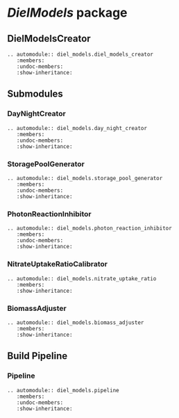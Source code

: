 # _DielModels_ package

## DielModelsCreator

```{eval-rst}
.. automodule:: diel_models.diel_models_creator
   :members:
   :undoc-members:
   :show-inheritance:
```

## Submodules

### DayNightCreator

```{eval-rst}
.. automodule:: diel_models.day_night_creator
   :members:
   :undoc-members:
   :show-inheritance:
```
### StoragePoolGenerator

```{eval-rst}
.. automodule:: diel_models.storage_pool_generator
   :members:
   :undoc-members:
   :show-inheritance:
```

### PhotonReactionInhibitor

```{eval-rst}
.. automodule:: diel_models.photon_reaction_inhibitor
   :members:
   :undoc-members:
   :show-inheritance:
```
### NitrateUptakeRatioCalibrator

```{eval-rst}
.. automodule:: diel_models.nitrate_uptake_ratio
   :members:
   :show-inheritance:
```

### BiomassAdjuster

```{eval-rst}
.. automodule:: diel_models.biomass_adjuster
   :members:
   :show-inheritance:
```

## Build Pipeline

### Pipeline

```{eval-rst}
.. automodule:: diel_models.pipeline
   :members:
   :undoc-members:
   :show-inheritance:
```
